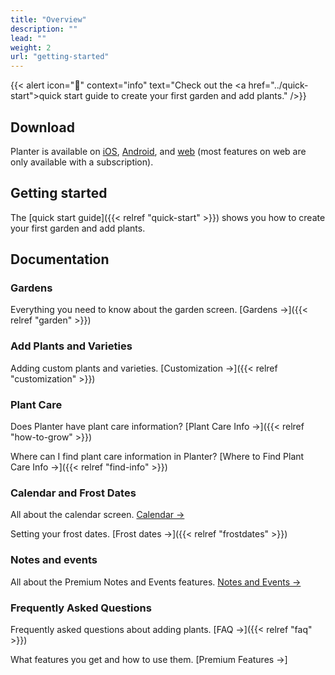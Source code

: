 ```yaml
---
title: "Overview"
description: ""
lead: ""
weight: 2
url: "getting-started"
---
```


{{< alert icon="🌱" context="info" text="Check out the <a href=\"../quick-start\">quick start guide</a> to create your first garden and add plants." />}}

## Download

Planter is available on [iOS](https://apps.apple.com/us/app/planter-garden-planner/id1542642210),
[Android](https://play.google.com/store/apps/details?id=com.perculacreative.peter.gardenplanner),
and [web](https://planter.garden/gardens) (most features on web are only available with a subscription).

## Getting started

The [quick start guide]({{< relref "quick-start" >}}) shows you how to create your first garden and add plants.

## Documentation

### Gardens

Everything you need to know about the garden screen. [Gardens →]({{< relref "garden" >}})

### Add Plants and Varieties

Adding custom plants and varieties. [Customization →]({{< relref "customization" >}})

### Plant Care

Does Planter have plant care information? [Plant Care Info →]({{< relref "how-to-grow" >}})

Where can I find plant care information in Planter? [Where to Find Plant Care Info →]({{< relref "find-info" >}})

### Calendar and Frost Dates

All about the calendar screen. [Calendar →](../calendar)

Setting your frost dates. [Frost dates →]({{< relref "frostdates" >}})

### Notes and events

All about the Premium Notes and Events features. [Notes and Events →](../notes-and-events)

### Frequently Asked Questions
Frequently asked questions about adding plants. [FAQ →]({{< relref "faq" >}})

What features you get and how to use them. [Premium Features →]
